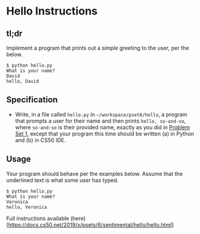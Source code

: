 # Hello Instructions


## tl;dr
Implement a program that prints out a simple greeting to the user, per the below.

```
$ python hello.py
What is your name?
David
hello, David
```


## Specification
- Write, in a file called `hello.py` in `~/workspace/pset6/hello`, a program that prompts a user for their name and then prints `hello, so-and-so`, where `so-and-so` is their provided name, exactly as you did in [Problem Set 1](../pSet1/hello/), except that your program this time should be written (a) in Python and (b) in CS50 IDE.


## Usage
Your program should behave per the examples below. Assume that the underlined text is what some user has typed.

```
$ python hello.py
What is your name?
Veronica
hello, Veronica
```


Full instructions available (here)[https://docs.cs50.net/2019/x/psets/6/sentimental/hello/hello.html]